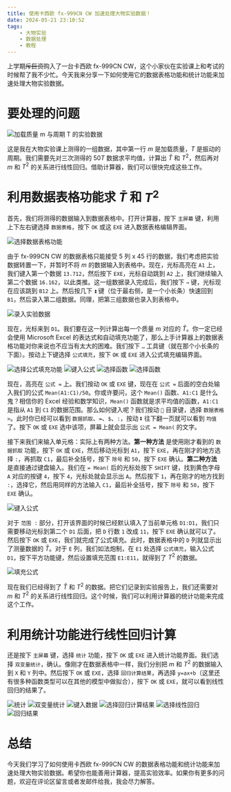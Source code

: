```yaml
---
title: 使用卡西欧 fx-999CN CW 加速处理大物实验数据！
date: 2024-05-21 23:10:52
tags:
	- 大物实验
	- 数据处理
	- 教程
---
```


上学期~~斥巨资~~购入了一台卡西欧 fx-999CN CW，这个小家伙在实验课上和考试的时候帮了我不少忙。今天我来分享一下如何使用它的数据表格功能和统计功能来加速处理大物实验数据。

# 要处理的问题
![加载质量 $m$ 与周期 $T$ 的实验数据](/img/casio/capture.png)

这是我在大物实验课上测得的一组数据，其中第一行 $m$ 是加载质量，$T$ 是振动的周期。我们需要先对三次测得的 $50T$ 数据求平均值，计算出 $\bar{T}$ 和 $T^2$，然后再对 $m$ 和 $T^2$ 的关系进行线性回归。借助计算器，我们可以很快完成这些工作。

# 利用数据表格功能求 $\bar{T}$ 和 $T^2$
首先，我们将测得的数据输入到数据表格中。打开计算器，按下 `主屏幕` 键，利用上下左右键选择 `数据表格`，按下 `OK` 或这 `EXE` 进入数据表格编辑界面。

![选择数据表格功能](/img/casio/0.jpeg)

由于 fx-999CN CW 的数据表格只能接受 5 列 x 45 行的数据，我们考虑把实验数据转置一下，并暂时不将 $m$ 的数据输入到表格中。现在，光标高亮在 `A1` 上，我们键入第一个数据 `13.712`，然后按下 `EXE`，光标自动跳到 `A2` 上，我们继续输入第二个数据 `16.162`，以此类推。这一组数据录入完成后，我们按下 `→` 键，光标现在应该跳到 `B12` 上。然后按几下 `⏫️` 键（位于最右侧，是一个小长条）快速回到 `B1`，然后录入第二组数据。同理，把第三组数据也录入到表格中。

![录入实验数据](/img/casio/1.jpeg)

现在，光标来到 `D1`。我们要在这一列计算出每一个质量 $m$ 对应的 $\bar{T}$。你一定已经会使用 Microsoft Excel 的表达式和自动填充功能了，那么上手计算器上的数据表格功能对你来说也不应当有太大的困难。我们按下 `…` 工具键（就在那个小长条的下面）。按动上下键选择 `公式填充`，按下 `OK` 或 `EXE` 进入公式填充编辑界面。

![选择公式填充功能](/img/casio/2.jpeg)
![键入公式](/img/casio/5.jpeg)
![选择函数](/img/casio/4.jpeg)
![选择函数](/img/casio/3.jpeg)

现在，高亮在 `公式 =` 上。我们按动 `OK` 或 `EXE` 键，现在在 `公式 =` 后面的空白处输入我们的公式 `Mean(A1:C1)/50`。你或许要问，这个 `Mean()` 函数、`A1:C1` 是什么鬼？相信你的 Excel 经验和数学知识，`Mean()` 函数就是求平均值的函数，`A1:C1` 是指从 `A1` 到 `C1` 的数据范围。那么如何键入呢？我们按动 `📖` 目录键，选择 `数据表格 >`。此时你已经可以看到 `数据抓取`、`=`、`$`、`:`，按动 `⏬️` 往下翻一页就可以看到 `均值` 了。按下 `OK` 或 `EXE` 选中该项，屏幕上就会显示出 `公式 = Mean(` 的文字。

接下来我们来输入单元格：实际上有两种方法。**第一种方法** 是使用刚才看到的 `数据抓取` 功能，按下 `OK` 或 `EXE`，然后移动光标到 `A1`，按下 `EXE`，再在刚才的地方选择 `:`，再抓取 `C1`，最后补全括号，按下 `除号` 和 `50`，按下 `EXE` 确认。**第二种方法** 是直接通过键盘输入。我们在 `= Mean(` 后的光标处按下 `SHIFT` 键，找到黄色字母 `A` 对应的按键 `4`，按下 `4`，光标处就会显示出 `A`。然后按下 `1`，再在刚才的地方找到 `:`，选择它，然后用同样的方法输入 `C1`，最后补全括号，按下 `除号` 和 `50`，按下 `EXE` 确认。

![键入公式](/img/casio/5.jpeg)

对于 `范围 :` 部分，打开该界面的时候已经默认填入了当前单元格 `D1:D1`，我们只需要移动光标到第二个 `D1` 后面，把 `D` 行数 `1` 改成 `11`，按下 `EXE` 确认就可以了。然后按下 `OK` 或 `EXE`，我们就完成了公式填充。此时，数据表格中的 `D` 列就显示出了测量数据的 $\bar{T}$。对于 `E` 列，我们如法炮制，在 `E1` 处选择 `公式填充`，输入公式 `D1`，按下平方功能键，然后设置填充范围 `E1:E11`，就得到了 $T^2$ 的数据。

![填充公式](/img/casio/7.jpeg)

现在我们已经得到了 $\bar{T}$ 和 $T^2$ 的数据。把它们记录到实验报告上，我们还需要对 $m$ 和 $T^2$ 的关系进行线性回归。这个时候，我们可以利用计算器的统计功能来完成这个工作。

# 利用统计功能进行线性回归计算

还是按下 `主屏幕` 键，选择 `统计` 功能，按下 `OK` 或 `EXE` 进入统计功能界面。我们选择 `双变量统计`，确认。像刚才在数据表格中一样，我们分别把 $m$ 和 $T^2$ 的数据输入到 `X` 和 `Y` 列中。然后按下 `OK` 或 `EXE`，选择 `回归计算结果`，再选择 `y=ax+b`（这里还有很多种函数类型可以在其他的模型中做拟合），按下 `OK` 或 `EXE`，就可以看到线性回归的结果了。

![统计](/img/casio/8.jpeg)
![双变量统计](/img/casio/9.jpeg)
![键入数据](/img/casio/10.jpeg)
![选择回归计算结果](/img/casio/11.jpeg)
![选择线性回归](/img/casio/12.jpeg)
![回归结果](/img/casio/13.jpeg)

# 总结
今天我们学习了如何使用卡西欧 fx-999CN CW 的数据表格功能和统计功能来加速处理大物实验数据。希望你也能善用计算器，提高实验效率。如果你有更多的问题，欢迎在评论区留言或者发邮件给我，我会尽力解答。